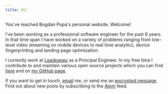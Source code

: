 ```yaml
---
title: Hi!
---
```


You've reached Bogdan Popa's personal website.  Welcome!

I've been working as a professional software engineer for the past 6
years.  In that time span I have worked on a variety of problems
ranging from low-level video streaming on mobile devices to real time
analytics, device fingerprinting and landing page optimization.

I currently work at [Leadpages][lp] as a Principal Engineer. In my
free time I contribute to and maintain various open source projects
which you can find [here](/projects.html) and on [my GitHub page][gh].

If you want to get in touch, [email][em] me, or send me
an [encrypted message][kb].  Find out about new posts by subscribing
to the [Atom][feed] feed.

[lp]: https://leadpages.net
[gh]: https://github.com/Bogdanp
[em]: mailto:bogdan@defn.io
[kb]: https://keybase.io/bogdanp
[feed]: http://defn.io/atom.xml
